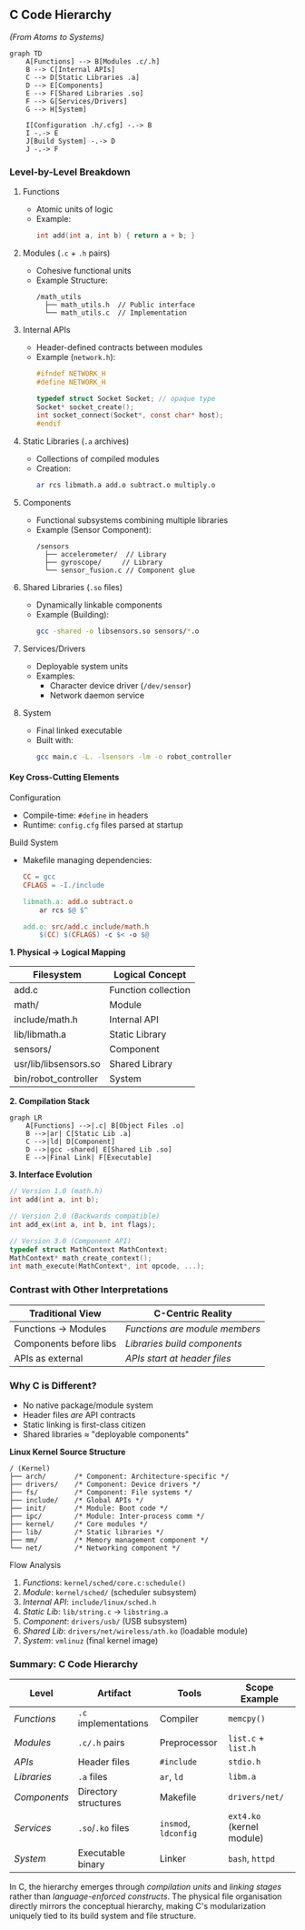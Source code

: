 
## C Code Hierarchy

*(From Atoms to Systems)*

```mermaid
graph TD
    A[Functions] --> B[Modules .c/.h]
    B --> C[Internal APIs]
    C --> D[Static Libraries .a]
    D --> E[Components]
    E --> F[Shared Libraries .so]
    F --> G[Services/Drivers]
    G --> H[System]
    
    I[Configuration .h/.cfg] -.-> B
    I -.-> E
    J[Build System] -.-> D
    J -.-> F
```


### Level-by-Level Breakdown

1. Functions  
   - Atomic units of logic  
   - Example:  
     ```c
     int add(int a, int b) { return a + b; }
     ```

2. Modules (`.c` + `.h` pairs)  
   - Cohesive functional units  
   - Example Structure:  
     ```
     /math_utils
       ├── math_utils.h  // Public interface
       └── math_utils.c  // Implementation
     ```

3. Internal APIs  
   - Header-defined contracts between modules  
   - Example (`network.h`):  
     ```c
     #ifndef NETWORK_H
     #define NETWORK_H
     
     typedef struct Socket Socket; // opaque type
     Socket* socket_create();
     int socket_connect(Socket*, const char* host);
     #endif
     ```

4. Static Libraries (`.a` archives)  
   - Collections of compiled modules  
   - Creation:  
     ```bash
     ar rcs libmath.a add.o subtract.o multiply.o
     ```

5. Components  
   - Functional subsystems combining multiple libraries  
   - Example (Sensor Component):  
     ```
     /sensors
       ├── accelerometer/  // Library
       ├── gyroscope/     // Library 
       └── sensor_fusion.c // Component glue
     ```

6. Shared Libraries (`.so` files)  
   - Dynamically linkable components  
   - Example (Building):  
     ```bash
     gcc -shared -o libsensors.so sensors/*.o
     ```

7. Services/Drivers  
   - Deployable system units  
   - Examples:  
     - Character device driver (`/dev/sensor`)
     - Network daemon service

8. System  
   - Final linked executable  
   - Built with:  
     ```bash
     gcc main.c -L. -lsensors -lm -o robot_controller
     ```



#### Key Cross-Cutting Elements

Configuration  
- Compile-time: `#define` in headers  
- Runtime: `config.cfg` files parsed at startup

Build System  
- Makefile managing dependencies:  
  ```makefile
  CC = gcc
  CFLAGS = -I./include
  
  libmath.a: add.o subtract.o
      ar rcs $@ $^
  
  add.o: src/add.c include/math.h
      $(CC) $(CFLAGS) -c $< -o $@
  ```




__1. Physical → Logical Mapping__

|Filesystem               |Logical Concept|
|-------------            |-----------------|
|add.c                    |Function collection|
|math/                    |Module|
|include/math.h           |Internal API|
|lib/libmath.a            |Static Library|
|sensors/                 |Component|
|usr/lib/libsensors.so    |Shared Library|
|bin/robot_controller     |System|


__2. Compilation Stack__

```mermaid
graph LR
    A[Functions] -->|.c| B[Object Files .o]
    B -->|ar| C[Static Lib .a]
    C -->|ld| D[Component]
    D -->|gcc -shared| E[Shared Lib .so]
    E -->|Final Link| F[Executable]
```

__3. Interface Evolution__

```c
// Version 1.0 (math.h)
int add(int a, int b);

// Version 2.0 (Backwards compatible)
int add_ex(int a, int b, int flags); 

// Version 3.0 (Component API)
typedef struct MathContext MathContext;
MathContext* math_create_context();
int math_execute(MathContext*, int opcode, ...);
```



### Contrast with Other Interpretations

| Traditional View       | C-Centric Reality              |
|------------------------|---------------------------------|
| Functions → Modules    | *Functions are module members* |
| Components before libs | *Libraries build components*  |
| APIs as external        | *APIs start at header files*  |

### Why C is Different?
- No native package/module system
- Header files *are* API contracts
- Static linking is first-class citizen
- Shared libraries ≈ "deployable components"



__Linux Kernel Source Structure__

```
/ (Kernel)
├── arch/       /* Component: Architecture-specific */
├── drivers/    /* Component: Device drivers */
├── fs/         /* Component: File systems */
├── include/    /* Global APIs */
├── init/       /* Module: Boot code */
├── ipc/        /* Module: Inter-process comm */
├── kernel/     /* Core modules */
├── lib/        /* Static libraries */
├── mm/         /* Memory management component */
└── net/        /* Networking component */
```

Flow Analysis
1. *Functions*: `kernel/sched/core.c:schedule()`
2. *Module*: `kernel/sched/` (scheduler subsystem)
3. *Internal API*: `include/linux/sched.h`
4. *Static Lib*: `lib/string.c` → `libstring.a`
5. *Component*: `drivers/usb/` (USB subsystem)
6. *Shared Lib*: `drivers/net/wireless/ath.ko` (loadable module)
7. *System*: `vmlinuz` (final kernel image)


### Summary: C Code Hierarchy

| Level        | Artifact              | Tools              | Scope Example          |
|--------------|-----------------------|--------------------|------------------------|
| *Functions*  | `.c` implementations  | Compiler           | `memcpy()`             |
| *Modules*    | `.c/.h` pairs         | Preprocessor       | `list.c` + `list.h`    |
| *APIs*       | Header files          | `#include`         | `stdio.h`              |
| *Libraries*  | `.a` files            | `ar`, `ld`         | `libm.a`               |
| *Components* | Directory structures  | Makefile           | `drivers/net/`         |
| *Services*   | `.so`/`.ko` files     | `insmod`, `ldconfig` | `ext4.ko` (kernel module) |
| *System*     | Executable binary     | Linker             | `bash`, `httpd`        |



In C, the hierarchy emerges through *compilation units* and *linking stages* rather than
*language-enforced constructs*. The physical file organisation directly mirrors the conceptual
hierarchy, making C's modularization uniquely tied to its build system and file structure.

